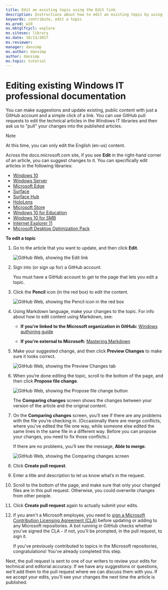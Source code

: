```yaml
---
title: Edit an existing topic using the Edit link
description: Instructions about how to edit an existing topic by using the Edit link on docs.microsoft.com.
keywords: contribute, edit a topic
ms.prod: w10
ms.mktglfcycl: explore
ms.sitesec: library
ms.date: 10/13/2017
ms.reviewer:
manager: dansimp
ms.author: dansimp
author: dansimp
ms.topic: tutorial
---
```


# Editing existing Windows IT professional documentation
You can make suggestions and update existing, public content with just a GitHub account and a simple click of a link. You can use GitHub pull requests to edit the technical articles in the Windows IT libraries and then ask us to "pull" your changes into the published articles.

>[!NOTE]
>At this time, you can only edit the English (en-us) content.

Across the docs.microsoft.com site, if you see **Edit** in the right-hand corner of an article, you can suggest changes to it. You can specifically edit articles in the following libraries:

- [Windows 10](https://docs.microsoft.com/windows/windows-10)
- [Windows Server](/windows-server/)
- [Microsoft Edge](https://docs.microsoft.com/microsoft-edge/deploy)
- [Surface](https://docs.microsoft.com/surface)
- [Surface Hub](https://docs.microsoft.com/surface-hub)
- [HoloLens](https://docs.microsoft.com/hololens)
- [Microsoft Store](https://docs.microsoft.com/microsoft-store)
- [Windows 10 for Education](https://docs.microsoft.com/education/windows)
- [Windows 10 for SMB](https://docs.microsoft.com/windows/smb)
- [Internet Explorer 11](https://docs.microsoft.com/internet-explorer)
- [Microsoft Desktop Optimization Pack](https://docs.microsoft.com/microsoft-desktop-optimization-pack)


**To edit a topic**

1. Go to the article that you want to update, and then click **Edit**.

    ![GitHub Web, showing the Edit link](images/contribute-link.png)

2. Sign into (or sign up for) a GitHub account.

    You must have a GitHub account to get to the page that lets you edit a topic.

3. Click the **Pencil** icon (in the red box) to edit the content.

    ![GitHub Web, showing the Pencil icon in the red box](images/pencil-icon.png)

4. Using Markdown language, make your changes to the topic. For info about how to edit content using Markdown, see:
   - **If you're linked to the Microsoft organization in GitHub:** [Windows authoring guide](https://aka.ms/WindowsAuthoring)

   - **If you're external to Microsoft:** [Mastering Markdown](https://guides.github.com/features/mastering-markdown/)

5. Make your suggested change, and then click **Preview Changes** to make sure it looks correct.

      ![GitHub Web, showing the Preview Changes tab](images/preview-changes.png)

6. When you’re done editing the topic, scroll to the bottom of the page, and then click **Propose file change**.

    ![GitHub Web, showing the Propose file change button](images/propose-file-change.png)

    The **Comparing changes** screen shows the changes between your version of the article and the original content.

7. On the **Comparing changes** screen, you’ll see if there are any problems with the file you’re checking in. (Occasionally there are merge conflicts, where you've edited the file one way, while someone else edited the same lines in the same file in a different way. Before you can propose your changes, you need to fix those conflicts.)

   If there are no problems, you’ll see the message, **Able to merge**.

   ![GitHub Web, showing the Comparing changes screen](images/compare-changes.png)

8. Click **Create pull request**.

9. Enter a title and description to let us know what’s in the request.

10. Scroll to the bottom of the page, and make sure that only your changed files are in this pull request. Otherwise, you could overwrite changes from other people.

11. Click **Create pull request** again to actually submit your edits.

12. If you aren't a Microsoft employee, you need to [sign a Microsoft Contribution Licensing Agreement (CLA)](https://cla.microsoft.com/) before updating or adding to any Microsoft repositories. A bot running in GitHub checks whether you've signed the CLA - if not, you'll be prompted, in the pull request, to sign it.

    If you've previously contributed to topics in the Microsoft repositories, congratulations! You've already completed this step.

Next, the pull request is sent to one of our writers to review your edits for technical and editorial accuracy. If we have any suggestions or questions, we'll add them to the pull request where we can discuss them with you. If we accept your edits, you'll see your changes the next time the article is published.
